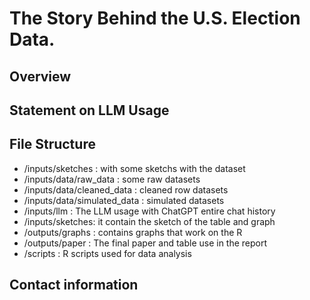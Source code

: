 # The Story Behind the U.S. Election Data.
## Overview

## Statement on LLM Usage


## File Structure

* /inputs/sketches : with some sketchs with the dataset
* /inputs/data/raw_data : some raw datasets
* /inputs/data/cleaned_data : cleaned row datasets
* /inputs/data/simulated_data : simulated datasets
* /inputs/llm : The LLM usage with ChatGPT entire chat history
* /inputs/sketches: it contain the sketch of the table and graph
* /outputs/graphs : contains graphs that work on the R
* /outputs/paper : The final paper and table use in the report
* /scripts : R scripts used for data analysis

## Contact information
